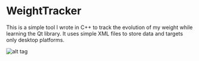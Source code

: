# WeightTracker

This is a simple tool I wrote in C++ to track the evolution of my weight while learning the Qt library. It uses simple XML files to store data and targets only desktop platforms.

![alt tag](https://cloud.githubusercontent.com/assets/10409817/5913481/828c7572-a5aa-11e4-9fe9-241a5fac3cf6.png)
